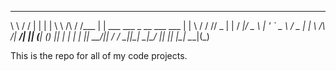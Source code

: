  __          __    _                               _  
 \ \        / /   | |                             | | 
  \ \  /\  / /___ | |  ___  ___   _ __ ___    ___ | | 
   \ \/  \/ // _ \| | / __|/ _ \ | '_ ` _ \  / _ \| | 
    \  /\  /|  __/| || (__| (_) || | | | | ||  __/|_| 
     \/  \/  \___||_| \___|\___/ |_| |_| |_| \___|(_) 
                                                                                                       
This is the repo for all of my code projects.
